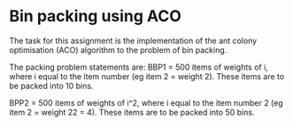 # Bin packing using ACO

The task for this assignment is the implementation of the ant colony optimisation (ACO) algorithm
to the problem of bin packing. 

The packing problem statements are:
BBP1 = 500 items of weights of i, where i equal to the item number (eg item 2 = weight 2). 
These items are to be packed into 10 bins.

BPP2 = 500 items of weights of i^2, where i equal to the item number 2 (eg item 2 = weight 22 = 4).
These items are to be packed into 50 bins.
